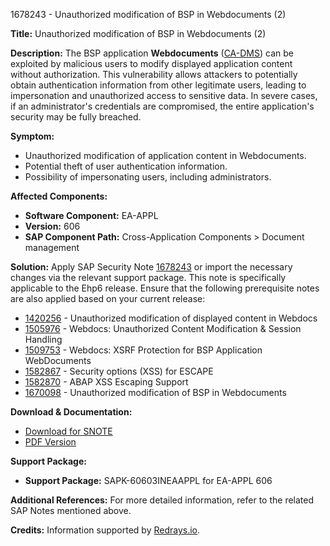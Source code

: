 1678243 - Unauthorized modification of BSP in Webdocuments (2)

**Title:** Unauthorized modification of BSP in Webdocuments (2)

**Description:**
The BSP application **Webdocuments** ([CA-DMS](https://me.sap.com/servicessupport/knowledge/CA-DMS)) can be exploited by malicious users to modify displayed application content without authorization. This vulnerability allows attackers to potentially obtain authentication information from other legitimate users, leading to impersonation and unauthorized access to sensitive data. In severe cases, if an administrator's credentials are compromised, the entire application's security may be fully breached.

**Symptom:**
- Unauthorized modification of application content in Webdocuments.
- Potential theft of user authentication information.
- Possibility of impersonating users, including administrators.

**Affected Components:**
- **Software Component:** EA-APPL
- **Version:** 606
- **SAP Component Path:** Cross-Application Components > Document management

**Solution:**
Apply SAP Security Note [1678243](https://me.sap.com/notes/1678243) or import the necessary changes via the relevant support package. This note is specifically applicable to the Ehp6 release. Ensure that the following prerequisite notes are also applied based on your current release:

- [1420256](https://me.sap.com/notes/1420256) - Unauthorized modification of displayed content in Webdocs
- [1505976](https://me.sap.com/notes/1505976) - Webdocs: Unauthorized Content Modification & Session Handling
- [1509753](https://me.sap.com/notes/1509753) - Webdocs: XSRF Protection for BSP Application WebDocuments
- [1582867](https://me.sap.com/notes/1582867) - Security options (XSS) for ESCAPE
- [1582870](https://me.sap.com/notes/1582870) - ABAP XSS Escaping Support
- [1670098](https://me.sap.com/notes/1670098) - Unauthorized modification of BSP in Webdocuments

**Download & Documentation:**
- [Download for SNOTE](https://notesdownloads.sap.com/note/0040000009967852017)
- [PDF Version](https://me.sap.com/support/sfm/notes/print/0001678243?language=en-US&token=8E6795EF48509B5BB7648FF7BA834E04)

**Support Package:**
- **Support Package:** SAPK-60603INEAAPPL for EA-APPL 606

**Additional References:**
For more detailed information, refer to the related SAP Notes mentioned above.

**Credits:**
Information supported by [Redrays.io](https://redrays.io).